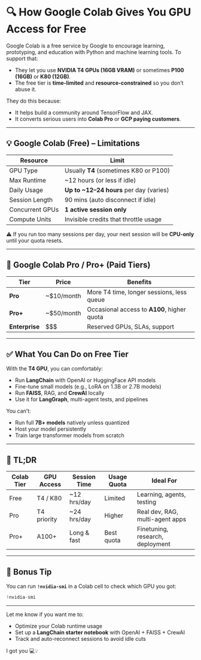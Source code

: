 # 🔍 How Google Colab Gives You GPU Access for Free

Google Colab is a free service by Google to encourage learning, prototyping, and education with Python and machine learning tools. To support that:

- They let you use **NVIDIA T4 GPUs (16GB VRAM)** or sometimes **P100 (16GB)** or **K80 (12GB)**.
- The free tier is **time-limited** and **resource-constrained** so you don’t abuse it.

They do this because:

- It helps build a community around TensorFlow and JAX.
- It converts serious users into **Colab Pro** or **GCP paying customers**.

---

## 💡 Google Colab (Free) – Limitations

| Resource        | Limit                                   |
| --------------- | --------------------------------------- |
| GPU Type        | Usually **T4** (sometimes K80 or P100)  |
| Max Runtime     | ~12 hours (or less if idle)             |
| Daily Usage     | **Up to ~12–24 hours** per day (varies) |
| Session Length  | 90 mins (auto disconnect if idle)       |
| Concurrent GPUs | **1 active session only**               |
| Compute Units   | Invisible credits that throttle usage   |

⚠️ If you run too many sessions per day, your next session will be **CPU-only** until your quota resets.

---

## 💎 Google Colab Pro / Pro+ (Paid Tiers)

| Tier           | Price       | Benefits                                    |
| -------------- | ----------- | ------------------------------------------- |
| **Pro**        | ~\$10/month | More T4 time, longer sessions, less queue   |
| **Pro+**       | ~\$50/month | Occasional access to **A100**, higher quota |
| **Enterprise** | \$\$\$      | Reserved GPUs, SLAs, support                |

---

## ✅ What You Can Do on Free Tier

With the **T4 GPU**, you can comfortably:

- Run **LangChain** with OpenAI or HuggingFace API models
- Fine-tune small models (e.g., LoRA on 1.3B or 2.7B models)
- Run **FAISS**, RAG, and **CrewAI** locally
- Use it for **LangGraph**, multi-agent tests, and pipelines

You can’t:

- Run full **7B+ models** natively unless quantized
- Host your model persistently
- Train large transformer models from scratch

---

## 🧠 TL;DR

| Colab Tier | GPU Access  | Session Time | Usage Quota | Ideal For                        |
| ---------- | ----------- | ------------ | ----------- | -------------------------------- |
| Free       | T4 / K80    | ~12 hrs/day  | Limited     | Learning, agents, testing        |
| Pro        | T4 priority | ~24 hrs/day  | Higher      | Real dev, RAG, multi-agent apps  |
| Pro+       | A100+       | Long & fast  | Best quota  | Finetuning, research, deployment |

---

## 🚀 Bonus Tip

You can run **`!nvidia-smi`** in a Colab cell to check which GPU you got:

```python
!nvidia-smi
```

---

Let me know if you want me to:

- Optimize your Colab runtime usage
- Set up a **LangChain starter notebook** with OpenAI + FAISS + CrewAI
- Track and auto-reconnect sessions to avoid idle cuts

I got you 💻💡
